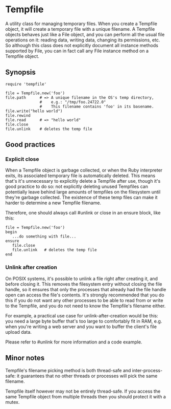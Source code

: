# Tempfile

A utility class for managing temporary files. When you create a Tempfile
object, it will create a temporary file with a unique filename. A Tempfile
objects behaves just like a File object, and you can perform all the usual
file operations on it: reading data, writing data, changing its permissions,
etc. So although this class does not explicitly document all instance methods
supported by File, you can in fact call any File instance method on a Tempfile
object.

## Synopsis

    require 'tempfile'

    file = Tempfile.new('foo')
    file.path      # => A unique filename in the OS's temp directory,
                   #    e.g.: "/tmp/foo.24722.0"
                   #    This filename contains 'foo' in its basename.
    file.write("hello world")
    file.rewind
    file.read      # => "hello world"
    file.close
    file.unlink    # deletes the temp file

## Good practices

### Explicit close

When a Tempfile object is garbage collected, or when the Ruby interpreter
exits, its associated temporary file is automatically deleted. This means
that's it's unnecessary to explicitly delete a Tempfile after use, though it's
good practice to do so: not explicitly deleting unused Tempfiles can
potentially leave behind large amounts of tempfiles on the filesystem until
they're garbage collected. The existence of these temp files can make it
harder to determine a new Tempfile filename.

Therefore, one should always call #unlink or close in an ensure block, like
this:

    file = Tempfile.new('foo')
    begin
       ...do something with file...
    ensure
       file.close
       file.unlink   # deletes the temp file
    end

### Unlink after creation

On POSIX systems, it's possible to unlink a file right after creating it, and
before closing it. This removes the filesystem entry without closing the file
handle, so it ensures that only the processes that already had the file handle
open can access the file's contents. It's strongly recommended that you do
this if you do not want any other processes to be able to read from or write
to the Tempfile, and you do not need to know the Tempfile's filename either.

For example, a practical use case for unlink-after-creation would be this: you
need a large byte buffer that's too large to comfortably fit in RAM, e.g. when
you're writing a web server and you want to buffer the client's file upload
data.

Please refer to #unlink for more information and a code example.

## Minor notes

Tempfile's filename picking method is both thread-safe and inter-process-safe:
it guarantees that no other threads or processes will pick the same filename.

Tempfile itself however may not be entirely thread-safe. If you access the
same Tempfile object from multiple threads then you should protect it with a
mutex.
